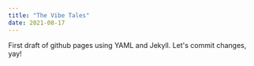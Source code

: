 ```yaml
---
title: "The Vibe Tales"
date: 2021-08-17
---
```


First draft of github pages using YAML and Jekyll. Let's commit changes, yay!
